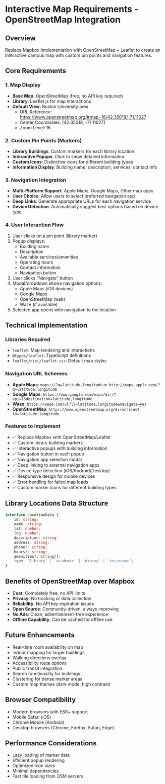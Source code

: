 # Interactive Map Requirements - OpenStreetMap Integration

## Overview
Replace Mapbox implementation with OpenStreetMap + Leaflet to create an interactive campus map with custom pin points and navigation features.

## Core Requirements

### 1. Map Display
- **Base Map**: OpenStreetMap (free, no API key required)
- **Library**: Leaflet.js for map interactions
- **Default View**: Boston University area
  - URL Reference: https://www.openstreetmap.org/#map=16/42.35018/-71.11027
  - Center Coordinates: [42.35018, -71.11027]
  - Zoom Level: 16

### 2. Custom Pin Points (Markers)
- **Library Buildings**: Custom markers for each library location
- **Interactive Popups**: Click to show detailed information
- **Custom Icons**: Distinctive icons for different building types
- **Information Display**: Building name, description, services, contact info

### 3. Navigation Integration
- **Multi-Platform Support**: Apple Maps, Google Maps, Other map apps
- **User Choice**: Allow users to select preferred navigation app
- **Deep Links**: Generate appropriate URLs for each navigation service
- **Device Detection**: Automatically suggest best options based on device type

### 4. User Interaction Flow
1. User clicks on a pin point (library marker)
2. Popup displays:
   - Building name
   - Description
   - Available services/amenities
   - Operating hours
   - Contact information
   - Navigation button
3. User clicks "Navigate" button
4. Modal/dropdown shows navigation options:
   - Apple Maps (iOS devices)
   - Google Maps
   - OpenStreetMap (web)
   - Waze (if available)
5. Selected app opens with navigation to the location

## Technical Implementation

### Libraries Required
- `leaflet`: Map rendering and interactions
- `@types/leaflet`: TypeScript definitions
- `leaflet/dist/leaflet.css`: Default map styles

### Navigation URL Schemes
- **Apple Maps**: `maps://?q=latitude,longitude` or `http://maps.apple.com/?q=latitude,longitude`
- **Google Maps**: `https://www.google.com/maps/dir/?api=1&destination=latitude,longitude`
- **Waze**: `https://waze.com/ul?ll=latitude,longitude&navigate=yes`
- **OpenStreetMap**: `https://www.openstreetmap.org/directions?to=latitude,longitude`

### Features to Implement
- ✅ Replace Mapbox with OpenStreetMap/Leaflet
- ✅ Custom library building markers
- ✅ Interactive popups with building information
- ✅ Navigation button in each popup
- ✅ Navigation app selection modal
- ✅ Deep linking to external navigation apps
- ✅ Device type detection (iOS/Android/Desktop)
- ✅ Responsive design for mobile devices
- ✅ Error handling for failed map loads
- ✅ Custom marker icons for different building types

## Library Locations Data Structure
```typescript
interface LocationData {
    id: string;
    name: string;
    lat: number;
    lng: number;
    description: string;
    address: string;
    phone?: string;
    hours?: string;
    amenities?: string[];
    type: 'library' | 'academic' | 'dining' | 'residence';
}
```

## Benefits of OpenStreetMap over Mapbox
- **Cost**: Completely free, no API limits
- **Privacy**: No tracking or data collection
- **Reliability**: No API key expiration issues
- **Open Source**: Community-driven, always improving
- **No Ads**: Clean, advertisement-free experience
- **Offline Capability**: Can be cached for offline use

## Future Enhancements
- Real-time room availability on map
- Indoor mapping for larger buildings
- Walking directions overlay
- Accessibility route options
- Public transit integration
- Search functionality for buildings
- Clustering for dense marker areas
- Custom map themes (dark mode, high contrast)

## Browser Compatibility
- Modern browsers with ES6+ support
- Mobile Safari (iOS)
- Chrome Mobile (Android)
- Desktop browsers (Chrome, Firefox, Safari, Edge)

## Performance Considerations
- Lazy loading of marker data
- Efficient popup rendering
- Optimized icon sizes
- Minimal dependencies
- Fast tile loading from OSM servers
